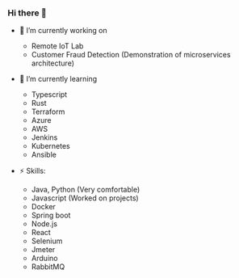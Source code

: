 ### Hi there 👋

- 🔭 I’m currently working on
  * Remote IoT Lab
  * Customer Fraud Detection (Demonstration of microservices architecture)
  
- 🌱 I’m currently learning 
  * Typescript
  * Rust
  * Terraform
  * Azure
  * AWS
  * Jenkins
  * Kubernetes
  * Ansible
  
- ⚡ Skills:
  * Java, Python (Very comfortable)
  * Javascript (Worked on projects)
  * Docker
  * Spring boot
  * Node.js
  * React
  * Selenium
  * Jmeter
  * Arduino
  * RabbitMQ

